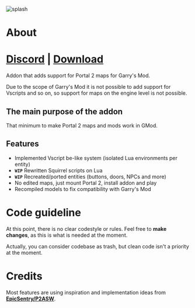 ![splash](https://github.com/user-attachments/assets/d80028f1-b359-47b4-a7bf-17910a9c8656)

# About

# [Discord](https://discord.gg/Kg6qjXTunU) | [Download](https://github.com/URAKOLOUY5/gp2/archive/refs/heads/development.zip)

Addon that adds support for Portal 2 maps for Garry's Mod. 

Due to the scope of Garry's Mod it is not possible to add support for Vscripts and so on, so support for maps on the engine level is not possible.

## The main purpose of the addon
That minimum to make Portal 2 maps and mods work in GMod.

## Features

* Implemented Vscript be-like system (isolated Lua environments per entity)
* **`WIP`** Rewritten Squirrel scripts on Lua
* **`WIP`** Recreated/ported entities (buttons, doors, NPCs and more)
* No edited maps, just mount Portal 2, install addon and play
* Recompiled models to fix compatibility with Garry's Mod

# Code guideline
At this point, there is no clear codestyle or rules. Feel free to **make changes**, as this is what is needed at the moment. 

Actually, you can consider codebase as trash, but clean code isn't a priority at the moment.

# Credits
Most features are using inspiration and implementation ideas from  **[EpicSentry/P2ASW](https://github.com/EpicSentry/P2ASW)**.
